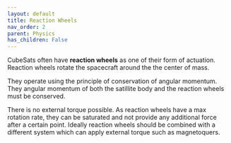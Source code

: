 ```yaml
---
layout: default
title: Reaction Wheels
nav_order: 2
parent: Physics
has_children: False
---
```



CubeSats often have __reaction wheels__ as one of their form of actuation. Reaction wheels rotate the spacecraft around the the center of mass. 

They operate using the principle of conservation of angular momentum. They angular momentum of both the satillite body and the reaction wheels must be conserved.

There is no external torque possible. As reaction wheels have a max rotation rate, they can be saturated and not provide any additional force after a certain point. Ideally reaction wheels should be combined with a different system which can apply external torque such as magnetoquers.




